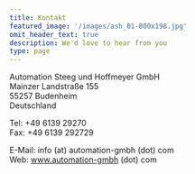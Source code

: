 ```yaml
---
title: Kontakt
featured_image: '/images/ash_01-800x198.jpg'
omit_header_text: true
description: We'd love to hear from you
type: page
---
```


Automation Steeg und Hoffmeyer GmbH  
Mainzer Landstraße 155  
55257 Budenheim  
Deutschland  

Tel: +49 6139 29270  
Fax: +49 6139 292729

E-Mail: info (at) automation-gmbh (dot) com  
Web: www.automation-gmbh (dot) com